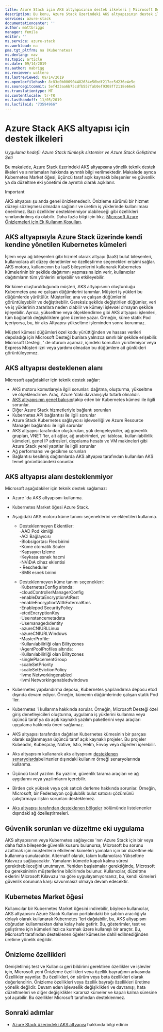 ```yaml
---
title: Azure Stack için AKS altyapısının destek ilkeleri | Microsoft Docs
description: Bu konu, Azure Stack üzerindeki AKS altyapısının destek ilkelerini içerir.
services: azure-stack
documentationcenter: ''
author: mattbriggs
manager: femila
editor: ''
ms.service: azure-stack
ms.workload: na
pms.tgt_pltfrm: na (Kubernetes)
ms.devlang: nav
ms.topic: article
ms.date: 09/14/2019
ms.author: mabrigg
ms.reviewer: waltero
ms.lastreviewed: 09/14/2019
ms.openlocfilehash: 8c83e0b006904482634e50bdf217ec5d236e4e5c
ms.sourcegitcommit: 5ef433aa6b75cdfb557fab0ef9308ff2118e66e5
ms.translationtype: MT
ms.contentlocale: tr-TR
ms.lasthandoff: 11/05/2019
ms.locfileid: "73594966"
---
```

# <a name="support-policies-for-aks-engine-on-azure-stack"></a>Azure Stack AKS altyapısı için destek ilkeleri

*Uygulama hedefi: Azure Stack tümleşik sistemler ve Azure Stack Geliştirme Seti*

Bu makalede, Azure Stack üzerindeki AKS altyapısına yönelik teknik destek ilkeleri ve sınırlamaları hakkında ayrıntılı bilgi verilmektedir. Makalede ayrıca Kubernetes Market öğesi, üçüncü taraf açık kaynaklı bileşenler ve güvenlik ya da düzeltme eki yönetimi de ayrıntılı olarak açıklanır. 

> [!IMPORTANT]
> AKS altyapısı şu anda genel önizlemededir.
> Önizleme sürümü bir hizmet düzeyi sözleşmesi olmadan sağlanır ve üretim iş yüklerinde kullanılması önerilmez. Bazı özellikler desteklenmiyor olabileceği gibi özellikleri sınırlandırılmış da olabilir. Daha fazla bilgi için bkz. [Microsoft Azure Önizlemeleri için Ek Kullanım Koşulları](https://azure.microsoft.com/support/legal/preview-supplemental-terms/).

## <a name="self-managed-kubernetes-clusters-on-azure-stack-with-aks-engine"></a>AKS altyapısıyla Azure Stack üzerinde kendi kendine yönetilen Kubernetes kümeleri

İşlem veya ağ bileşenleri gibi hizmet olarak altyapı (IaaS) bulut bileşenleri, kullanıcılara alt düzey denetimler ve özelleştirme seçenekleri erişimi sağlar. AKS motoru, kullanıcının bu IaaS bileşenlerini kullanarak Kubernetes kümelerinin bir şekilde dağıtımını yapmasına izin verir, kullanıcılar dağıtımların tüm yönlerini erişebilir ve etkileyebilir.

Bir küme oluşturulduğunda müşteri, AKS altyapısının oluşturduğu Kubernetes ana ve çalışan düğümlerini tanımlar. Müşteri iş yükleri bu düğümlerde yürütülür. Müşteriler, ana ve çalışan düğümlerini görüntüleyebilir ve değiştirebilir. Gereksiz şekilde değiştirilen düğümler, veri ve iş yüklerinin zararlara neden olabilir ve kümeyi işlevsel olmayan şekilde işleyebilir. Ayrıca, yükseltme veya ölçeklendirme gibi AKS altyapısı işlemleri, tüm bağlantılı değişikliklere göre üzerine yazar. Örneğin, küme statik Pod içeriyorsa, bu, bir aks Altyapısı yükseltme işleminden sonra korunmaz.

Müşteri kümesi düğümleri özel kodu yürüttiğinden ve hassas verileri depoladığı için Microsoft Desteği bunlara yalnızca sınırlı bir şekilde erişebilir. Microsoft Desteği, ' de oturum açamaz, içindeki komutları yürütemiyor veya Express Müşteri izni veya yardımı olmadan bu düğümlere ait günlükleri görüntüleyemez.

## <a name="aks-engine-supported-areas"></a>AKS altyapısı desteklenen alanı

Microsoft aşağıdakiler için teknik destek sağlar:

-  AKS motoru komutlarıyla ilgili sorunlar: dağıtma, oluşturma, yükseltme ve ölçeklendirme. Araç, Azure 'daki davranışıyla tutarlı olmalıdır.
-  [AKS altyapısının genel bakışını](azure-stack-kubernetes-aks-engine-overview.md)takip eden bir Kubernetes kümesi ile ilgili sorunlar.
-  Diğer Azure Stack hizmetleriyle bağlantı sorunları 
-  Kubernetes API bağlantısı ile ilgili sorunlar
-  Azure Stack Kubernetes sağlayıcısı işlevselliği ve Azure Resource Manager bağlantısı ile ilgili sorunlar
-  AKS altyapısı tarafından oluşturulan, yük dengeleyiciler, ağ güvenlik grupları, VNET 'ler, alt ağlar, ağ arabirimleri, yol tablosu, kullanılabilirlik kümeleri, genel IP adresleri, depolama hesabı ve VM makineleri gibi Azure Stack yerel yapıtlar ile ilgili sorunlar 
-  Ağ performansı ve gecikme sorunları
-  Bağlantısı kesilmiş dağıtımlarda AKS altyapısı tarafından kullanılan AKS temel görüntüsündeki sorunlar. 

## <a name="aks-engine-areas-not-supported"></a>AKS altyapısı alanı desteklenmiyor

Microsoft aşağıdakiler için teknik destek sağlamaz:

-  Azure 'da AKS altyapısını kullanma.
-  Kubernetes Market öğesi Azure Stack.
-  Aşağıdaki AKS motoru küme tanımı seçeneklerini ve eklentileri kullanma.
    -  Desteklenmeyen Eklentiler:  
            -AAD Pod kimliği  
            -ACI Bağlayıcısı  
            -Blobsigortası Flex birimi  
            -Küme otomatik Scaler  
            -Kapsayıcı Izleme  
            -Keykasa esnek hacmi  
            -NVıDıA cihaz eklentisi  
            - Rescheduler  
            -SMB esnek birimi  
        
    -  Desteklenmeyen küme tanımı seçenekleri:  
            -KubernetesConfig altında:  
                    -cloudControllerManagerConfig  
                    -enableDataEncryptionAtRest  
                    -enableEncryptionWithExternalKms  
                    -Enablepod SecurityPolicy  
                    -etcdEncryptionKey  
                    -Useınstancemetadata  
                    -Usemanagedıdentity  
                    -azureCNIURLLinux  
                    -azureCNIURLWindows  
            -MasterProfile:  
                    -Kullanılabilirliği olan Bilityzones  
            -AgentPoolProfiles altında:  
                    -Kullanılabilirliği olan Bilityzones  
                    -singlePlacementGroup  
                    -scaleSetPriority  
                    -scaleSetEvictionPolicy  
                    -Ivme Networkingenabled  
                    -Ivmi Networkingenabledwindows

-  Kubernetes yapılandırma deposu, Kubernetes yapılandırma deposu etcd dışında devam ediyor. Örneğin, kümenin düğümlerinde çalışan statik Pod 'ler.
-  Kubernetes 'i kullanma hakkında sorular. Örneğin, Microsoft Desteği özel giriş denetleyicileri oluşturma, uygulama iş yüklerini kullanma veya üçüncü taraf ya da açık kaynaklı yazılım paketlerini veya araçları uygulama hakkında öneri sağlamaz.
-  AKS altyapısı tarafından dağıtılan Kubernetes kümesinin bir parçası olarak sağlanmayan üçüncü taraf açık kaynaklı projeler. Bu projeler Kubeadm, Kubespray, Native, Istio, Helm, Envoy veya diğerleri içerebilir.
-  Aks altyapısını kullanarak aks altyapısını [desteklenen senaryolarda](azure-stack-kubernetes-aks-engine-overview.md#supported-scenarios-with-the-aks-engine)belirtenler dışındaki kullanım örneği senaryolarında kullanma.
-  Üçüncü taraf yazılım. Bu yazılım, güvenlik tarama araçları ve ağ aygıtlarını veya yazılımlarını içerebilir.
-  Birden çok yüksek veya çok satıcılı derleme hakkında sorunlar. Örneğin, Microsoft, bir Federasyon çoğulublik bulut satıcısı çözümünü çalıştırmaya ilişkin sorunları desteklemez.
-  [Aks altyapısı tarafından desteklenen bölgeler](#aks-engine-supported-areas) bölümünde listelenenler dışındaki ağ özelleştirmeleri.

##  <a name="security-issues-and-patching"></a>Güvenlik sorunları ve düzeltme eki uygulama

AKS altyapısının veya Kubernetes sağlayıcısı 'nın Azure Stack için bir veya daha fazla bileşende güvenlik kusuru bulunursa, Microsoft bu sorunu azaltmak için müşterilerin etkilenen kümeleri yamaları için bir düzeltme eki kullanıma sunulacaktır. Alternatif olarak, takım kullanıcılara Yükseltme Kılavuzu sağlayacaktır. Yamaların kümede kapalı kalma süresi gerektirebileceğini unutmayın. Yeniden başlatmalar gerektiğinde, Microsoft bu gereksinimin müşterilerine bildirimde bulunur. Kullanıcılar, düzeltme eklerini Microsoft Kılavuzu 'na göre uygulayamıyorsanız, bu, kendi kümeleri güvenlik sorununa karşı savunmasız olmaya devam edecektir.

## <a name="kubernetes-marketplace-item"></a>Kubernetes Market öğesi

Kullanıcılar bir Kubernetes Market öğesini indirebilir, böylece kullanıcılar, AKS altyapısını Azure Stack Kullanıcı portalındaki bir şablon aracılığıyla dolaylı olarak kullanarak Kubernetes 'leri dağıtabilir, bu, AKS altyapısını doğrudan kullanmaktan daha kolay hale getirir. Bu, gösterimler, test ve geliştirme için kümeleri hızlıca kurmak üzere kullanışlı bir araçtır. Bu, Microsoft tarafından desteklenen öğeler kümesine dahil edilmediğinden üretime yönelik değildir.

## <a name="preview-features"></a>Önizleme özellikleri

Genişletilmiş test ve Kullanıcı geri bildirimi gerektiren özellikler ve işlevler için, Microsoft yeni Önizleme özellikleri veya özellik bayrağının arkasında Özellikler yayınlar. Bu özellikleri, ön sürüm veya beta özellikleri olarak değerlendirin. Önizleme özellikleri veya özellik bayrağı özellikleri üretime yönelik değildir. Devam eden işlevsellik değişiklikleri ve davranışı, hata düzeltmeleri ve diğer değişiklikler kararsız kümeler ve kapalı kalma süresine yol açabilir. Bu özellikler Microsoft tarafından desteklenmez.

## <a name="next-steps"></a>Sonraki adımlar

- [Azure Stack üzerindeki AKS altyapısı](azure-stack-kubernetes-aks-engine-overview.md) hakkında bilgi edinin